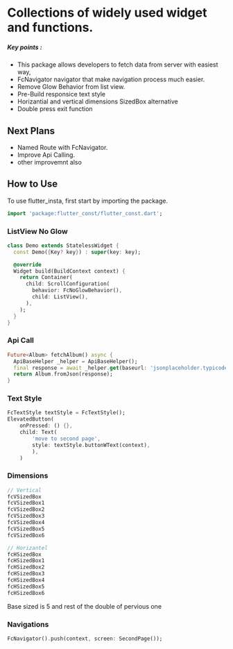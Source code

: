 # Collections of widely used widget and functions.

##### Key points :
  - This package allows developers to fetch data from server with easiest way,
  - FcNavigator navigator that make navigation process much easier.
  - Remove Glow Behavior from list view.
  - Pre-Build responsice text style
  - Horizantial and vertical dimensions SizedBox alternative
  - Double press exit function

## Next Plans
  - Named Route with FcNavigator.
  - Improve Api Calling.
  - other improvemnt also

## How to Use 

To use flutter_insta, first start by importing the package.
```dart
import 'package:flutter_const/flutter_const.dart';
```

### ListView No Glow
 
```dart
class Demo extends StatelessWidget {
  const Demo({Key? key}) : super(key: key);

  @override
  Widget build(BuildContext context) {
    return Container(
      child: ScrollConfiguration(
        behavior: FcNoGlowBehavior(),
        child: ListView(),
      ),
    );
  }
}
```

### Api Call
```dart
Future<Album> fetchAlbum() async {
  ApiBaseHelper _helper = ApiBaseHelper();
  final response = await _helper.get(baseurl: 'jsonplaceholder.typicode.com', url: 'albums/2');
  return Album.fromJson(response);
}
```

### Text Style
```dart 
FcTextStyle textStyle = FcTextStyle();
ElevatedButton(
    onPressed: () {},
    child: Text(
        'move to second page',
        style: textStyle.buttonWText(context),
        ),
    )
```

### Dimensions
```dart 
// Vertical
fcVSizedBox 
fcVSizedBox1
fcVSizedBox2
fcVSizedBox3
fcVSizedBox4
fcVSizedBox5
fcVSizedBox6

// Horizantel
fcHSizedBox 
fcHSizedBox1
fcHSizedBox2
fcHSizedBox3
fcHSizedBox4
fcHSizedBox5
fcHSizedBox6
```
Base sized is 5 and rest of the double of pervious one

### Navigations
```dart 
FcNavigator().push(context, screen: SecondPage());
```